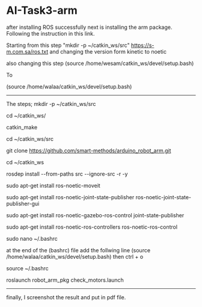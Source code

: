 # AI-Task3-arm

after installing ROS successfully
next is installing the arm package.
Following the instruction in this link.

Starting from this step "mkdir -p ~/catkin_ws/src"
https://s-m.com.sa/ros.txt
and changing the version form kinetic to noetic 

also changing this step 
(source /home/wesam/catkin_ws/devel/setup.bash)

To

(source /home/walaa/catkin_ws/devel/setup.bash)

----------------------------------------------------
The steps;
mkdir -p ~/catkin_ws/src

cd ~/catkin_ws/

catkin_make

cd ~/catkin_ws/src

git clone https://github.com/smart-methods/arduino_robot_arm.git 

cd ~/catkin_ws

rosdep install --from-paths src --ignore-src -r -y

sudo apt-get install ros-noetic-moveit

sudo apt-get install ros-noetic-joint-state-publisher ros-noetic-joint-state-publisher-gui

sudo apt-get install ros-noetic-gazebo-ros-control joint-state-publisher

sudo apt-get install ros-noetic-ros-controllers ros-noetic-ros-control

sudo nano ~/.bashrc

at the end of the (bashrc) file add the follwing line
(source /home/walaa/catkin_ws/devel/setup.bash)
then 
ctrl + o

source ~/.bashrc

roslaunch robot_arm_pkg check_motors.launch

---------------------------------------------------

finally, I screenshot the result and put in pdf file.




